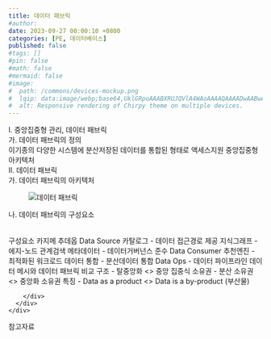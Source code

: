 ```yaml
---
title: 데이터 패브릭
#author: 
date: 2023-09-27 00:00:10 +0800
categories: [PE, 데이터베이스]
published: false
#tags: []
#pin: false
#math: false
#mermaid: false
#image:
#  path: /commons/devices-mockup.png
#  lqip: data:image/webp;base64,UklGRpoAAABXRUJQVlA4WAoAAAAQAAAADwAABwAAQUxQSDIAAAARL0AmbZurmr57yyIiqE8oiG0bejIYEQTgqiDA9vqnsUSI6H+oAERp2HZ65qP/VIAWAFZQOCBCAAAA8AEAnQEqEAAIAAVAfCWkAALp8sF8rgRgAP7o9FDvMCkMde9PK7euH5M1m6VWoDXf2FkP3BqV0ZYbO6NA/VFIAAAA
#  alt: Responsive rendering of Chirpy theme on multiple devices.
---
```


<div class="post-wrap">
  <div class="para">
    <div class="para-title">
      I. 중앙집중형 관리, 데이터 패브릭
    </div>
    <div class="para-cntnt">
      <div class="para">
        <div class="para-title">
          가. 데이터 패브릭의 정의
        </div>
        <div class="para-cntnt">
            이기종의 다양한 시스템에 분산저장된 데이터를 통합된 형태로 액세스지원 중앙집중형 아키텍처
        </div>
      </div>
    </div>
  </div>
  
  <div class="para">
    <div class="para-title">
      II. 데이터 패브릭
    </div>
    <div class="para-cntnt">
      <div class="para">
        <div class="para-title">
          가. 데이터 패브릭의 아키텍처
        </div>
        <div class="para-cntnt">
          <figure class="post-figure">
            <img src="/assets/img/posts/데이터-패브릭.png" alt="데이터 패브릭">
<!--            <figcaption>Source: Unveiling the Metaverse: Exploring Emerging Trends, Multifaceted Perspectives, and Future Challenges</figcaption>-->
          </figure>
        </div>
      </div>
      <div class="para">
        <div class="para-title">
          나. 데이터 패브릭의 구성요소
        </div>
        <div class="para-cntnt">
          <table class="post-table">
          </table>
          구성요소 카지메 추데옵
  Data Source
    카탈로그 - 데이터 접근경로 제공
    지식그래프 - 에지-노드 관계검색
    메타데이터 - 데이터거버넌스 준수
  Data Consumer
    추천엔진 - 최적화된 워크로드
    데이터 통합 - 분산데이터 통합
    Data Ops - 데이터 파이프라인
데이터 메시와 데이터 패브릭 비교
  구조 - 탈중앙화 &lt;&gt; 중앙 집중식
  소유권 - 분산 소유권 &lt;&gt; 중앙화 소유권
  특징 - Data as a product &lt;&gt; Data is a by-product (부산물)

        </div>
      </div>
    </div>
  </div>

  <div class="refr-wrap">
    <div class="refr-title">
        참고자료
    </div>
    <ol class="refr-list">
    <!--    <li>(나현식, 최대선) <a target="_blank" href="https://scienceon.kisti.re.kr/commons/util/originalView.do?cn=JAKO202225948430499&oCn=JAKO202225948430499&dbt=JAKO&journal=NJOU00291864">메타버스 보안 위협 요소 및 대응 방안 검토</a></li>-->
    <!--    <li>(M. Uddin, S. Manickam, H. Ullah, M. Obaidat and A. Dandoush) <a target="_blank" href="https://ieeexplore.ieee.org/abstract/document/10138386">Unveiling the Metaverse: Exploring Emerging Trends, Multifaceted Perspectives, and Future Challenges</a></li>-->
    </ol>
  </div>
</div>
